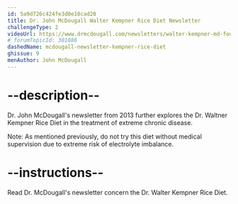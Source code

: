 ```yaml
---
id: 5a9d726c424fe3d0e10cad20
title: Dr. John McDougall Walter Kempner Rice Diet Newsletter
challengeType: 2
videoUrl: https://www.drmcdougall.com/newsletters/walter-kempner-md-founder-of-the-rice-diet/
# forumTopicId: 301086
dashedName: mcdougall-newsletter-kempner-rice-diet
ghissue: 9
menAuthor: John McDougall
---
```


# --description--

Dr. John McDougall's newsletter from 2013 further explores the Dr. Waltner Kempner Rice Diet in the treatment of extreme chronic disease. 

Note: As mentioned previously, do not try this diet without medical supervision due to extreme risk of electrolyte imbalance.


# --instructions--

Read Dr. McDougall's newsletter concern the Dr. Walter Kempner Rice Diet.




